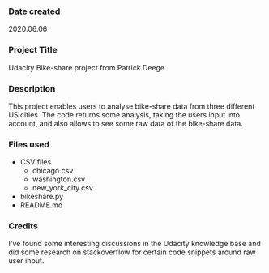 ### Date created
2020.06.06

### Project Title
Udacity Bike-share project from Patrick Deege

### Description
This project enables users to analyse bike-share data from three different US cities.
The code returns some analysis, taking the users input into account, and also allows to see some raw data of the bike-share data. 

### Files used
* CSV files
  * chicago.csv
  * washington.csv
  * new_york_city.csv
* bikeshare.py
* README.md

### Credits
I've found some interesting discussions in the Udacity knowledge base and did some research on stackoverflow for certain code snippets around raw user input.

